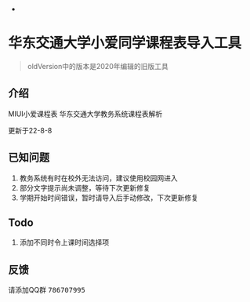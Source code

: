 * 

# 华东交通大学小爱同学课程表导入工具

> oldVersion中的版本是2020年编辑的旧版工具

## 介绍

MIUI小爱课程表 华东交通大学教务系统课程表解析

更新于22-8-8

## 已知问题

1. 教务系统有时在校外无法访问，建议使用校园网进入
2. 部分文字提示尚未调整，等待下次更新修复
3. 学期开始时间错误，暂时请导入后手动修改，下次更新修复

## Todo

1. 添加不同时令上课时间选择项



## 反馈

请添加QQ群 <kbd>786707995</kbd>

